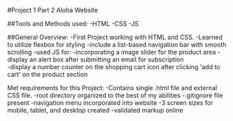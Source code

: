 #Project 1 Part 2 Aloha Website

##Tools and Methods used:
-HTML
-CSS
-JS

##General Overview:
-First Project working with HTML and CSS.
-Learned to utilize flexbox for styling
-include a list-based navigation bar with smooth scrolling
-used JS for:
	-incorporating a image slider for the product area
	-display an alert box after submitting an email for subscription  
	-display a number counter on the shopping cart icon after clicking 'add to cart' on the product section

Met requirements for this Project:
-Contains single .html file and external CSS file.
-root directory organized to the best of my abilities
-.gitignore file present
-navigation menu incorporated into website
-3 screen sizes for mobile, tablet, and desktop created
-validated markup online
